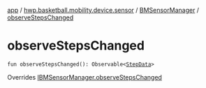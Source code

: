 [app](../../index.md) / [hwp.basketball.mobility.device.sensor](../index.md) / [BMSensorManager](index.md) / [observeStepsChanged](.)

# observeStepsChanged

`fun observeStepsChanged(): Observable<`[`StepData`](../-base-sensor/-step-data/index.md)`>`

Overrides [IBMSensorManager.observeStepsChanged](../-i-b-m-sensor-manager/observe-steps-changed.md)

